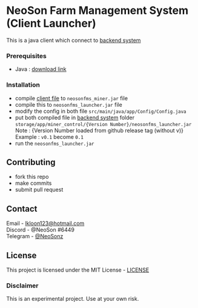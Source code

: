 # NeoSon Farm Management System (Client Launcher)

This is a java client which connect to [backend system](https://github.com/lkloon123/neoson_fms)

### Prerequisites

- Java : [download link](https://java.com/en/download/)

### Installation

- compile [client file](https://github.com/lkloon123/neoson_fms_miner) to `neosonfms_miner.jar` file
- compile this to `neosonfms_launcher.jar` file
- modify the config in both file `src/main/java/app/Config/Config.java`
- put both compiled file in [backend system](https://github.com/lkloon123/neoson_fms) folder `storage/app/miner_control/{Version Number}/neosonfms_launcher.jar`  
Note : {Version Number loaded from github release tag (without v)}  
Example : `v0.1` become `0.1`
- run the `neosonfms_launcher.jar`

## Contributing
- fork this repo
- make commits
- submit pull request [](here)

## Contact

Email - lkloon123@hotmail.com  
Discord - @NeoSon #6449  
Telegram - [@NeoSonz](https://t.me/NeoSonz)

## License

This project is licensed under the MIT License - [LICENSE](LICENSE)

### Disclaimer

This is an experimental project. Use at your own risk.
